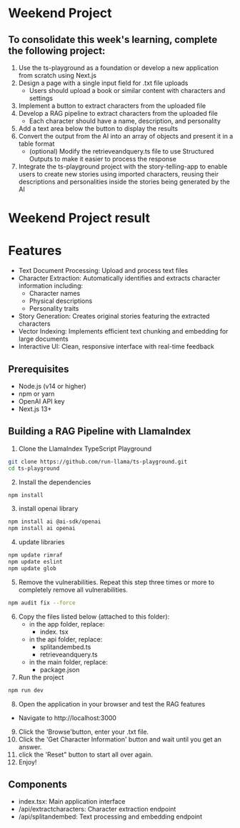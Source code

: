# Weekend Project

## To consolidate this week's learning, complete the following project:
1. Use the ts-playground as a foundation or develop a new application from scratch using Next.js
2. Design a page with a single input field for .txt file uploads
    - Users should upload a book or similar content with characters and settings
3. Implement a button to extract characters from the uploaded file
4. Develop a RAG pipeline to extract characters from the uploaded file
    - Each character should have a name, description, and personality
5. Add a text area below the button to display the results
6. Convert the output from the AI into an array of objects and present it in a table format
    - (optional) Modify the retrieveandquery.ts file to use Structured Outputs to make it easier to process the response
7. Integrate the ts-playground project with the story-telling-app to enable users to create new stories using imported characters, reusing their descriptions and personalities inside the stories being generated by the AI

# Weekend Project result

# Features
- Text Document Processing: Upload and process text files
- Character Extraction: Automatically identifies and extracts character information including:
    - Character names
    - Physical descriptions
    - Personality traits
- Story Generation: Creates original stories featuring the extracted characters
- Vector Indexing: Implements efficient text chunking and embedding for large documents
- Interactive UI: Clean, responsive interface with real-time feedback

## Prerequisites
- Node.js (v14 or higher)
- npm or yarn
- OpenAI API key
- Next.js 13+

## Building a RAG Pipeline with LlamaIndex
1. Clone the LlamaIndex TypeScript Playground
``` bash
git clone https://github.com/run-llama/ts-playground.git
cd ts-playground
```
2. Install the dependencies
``` bash
npm install
```
3. install openai library
``` bash
npm install ai @ai-sdk/openai
npm install ai openai
```
4. update libraries
``` bash
npm update rimraf
npm update eslint
npm update glob
```
5. Remove the vulnerabilities. Repeat this step three times or more to completely remove all vulnerabilities.
``` bash
npm audit fix --force
```
6. Copy the files listed below (attached to this folder):
   - in the app folder, replace:
        - index. tsx
    - in the api folder, replace:
        - splitandembed.ts
        - retrieveandquery.ts
    - in the main folder, replace:
        - package.json
7. Run the project
``` bash
npm run dev
```
8. Open the application in your browser and test the RAG features
- Navigate to http://localhost:3000

9. Click the 'Browse'button, enter your .txt file.
10. Click the 'Get Character Information' button and wait until you get an answer.
11. click the 'Reset" button to start all over again.
12. Enjoy!

## Components
- index.tsx: Main application interface
- /api/extractcharacters: Character extraction endpoint
- /api/splitandembed: Text processing and embedding endpoint

